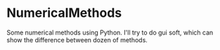NumericalMethods
================

Some numerical methods using Python. I'll try to do gui soft, which can show the difference between dozen of methods.
